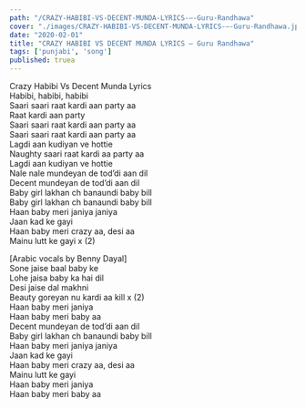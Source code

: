 ```yaml
---
path: "/CRAZY-HABIBI-VS-DECENT-MUNDA-LYRICS-–-Guru-Randhawa"
cover: "./images/CRAZY-HABIBI-VS-DECENT-MUNDA-LYRICS-–-Guru-Randhawa.jpg"
date: "2020-02-01"
title: "CRAZY HABIBI VS DECENT MUNDA LYRICS – Guru Randhawa"
tags: ['punjabi', 'song']
published: truea
---
```

  
Crazy Habibi Vs Decent Munda Lyrics  
Habibi, habibi, habibi  
Saari saari raat kardi aan party aa  
Raat kardi aan party  
Saari saari raat kardi aan party aa  
Saari saari raat kardi aan party aa  
Lagdi aan kudiyan ve hottie  
Naughty saari raat kardi aa party aa  
Lagdi aan kudiyan ve hottie  
Nale nale mundeyan de tod’di aan dil  
Decent mundeyan de tod’di aan dil  
Baby girl lakhan ch banaundi baby bill  
Baby girl lakhan ch banaundi baby bill  
Haan baby meri janiya janiya  
Jaan kad ke gayi  
Haan baby meri crazy aa, desi aa  
Mainu lutt ke gayi x (2)  
  
  
  
  
  
  
[Arabic vocals by Benny Dayal]  
Sone jaise baal baby ke  
Lohe jaisa baby ka hai dil  
Desi jaise dal makhni  
Beauty goreyan nu kardi aa kill x (2)  
Haan baby meri janiya  
Haan baby meri baby aa  
Decent mundeyan de tod’di aan dil  
Baby girl lakhan ch banaundi baby bill  
Haan baby meri janiya janiya  
Jaan kad ke gayi  
Haan baby meri crazy aa, desi aa  
Mainu lutt ke gayi  
Haan baby meri janiya  
Haan baby meri baby aa  
